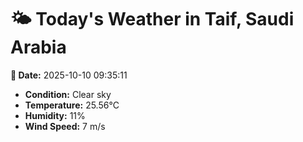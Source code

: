 # 🌤️ Today's Weather in Taif, Saudi Arabia

**📅 Date:** 2025-10-10 09:35:11

- **Condition:** Clear sky
- **Temperature:** 25.56°C
- **Humidity:** 11%
- **Wind Speed:** 7 m/s
